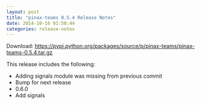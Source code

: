 ```yaml
---
layout: post
title: "pinax-teams 0.5.4 Release Notes"
date: 2014-10-16 01:50:44
categories: release-notes
---
```


Download: <https://pypi.python.org/packages/source/p/pinax-teams/pinax-teams-0.5.4.tar.gz>

This release includes the following:

* Adding signals module was missing from previous commit
* Bump for next release
* 0.6.0
* Add signals
